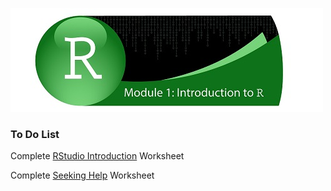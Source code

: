![](../fig/module_1_header.jpg)

### To Do List
Complete [RStudio Introduction](https://rawcdn.githack.com/mydatastory/r_intro_class/f4092f3b80ca84d8e8d547128ea58ad9554cd483/_episodes_html/rstudio_intro.html) Worksheet

Complete [Seeking Help](https://rawcdn.githack.com/mydatastory/r_intro_class/f4092f3b80ca84d8e8d547128ea58ad9554cd483/_episodes_html/seeking_help.html) Worksheet
